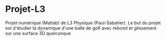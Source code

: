 # Projet-L3
Projet numérique (Matlab) de L3 Physique (Paul-Sabatier). Le but du projet est d'étudier la dynamique d'une balle de golf avec rebond et glissement sur une surface 3D quelconque
